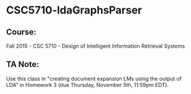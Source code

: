 # CSC5710-ldaGraphsParser

## Course:
Fall 2015 - CSC 5710 - Design of Intelligent Information Retrieval Systems

## TA Note:
Use this class in "creating document expansion LMs using the output of LDA" in Homework 3 (due Thursday, November 5th, 11:59pm EDT).
